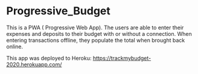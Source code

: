 # Progressive_Budget

This is a PWA ( Progressive Web App).
The users are able to enter their expenses and deposits to their budget with or without a connection. 
When entering transactions offline, they populate the total when brought back online.

This app was deployed to Heroku: https://trackmybudget-2020.herokuapp.com/